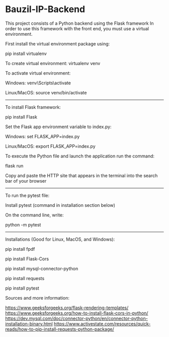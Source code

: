 # Bauzil-IP-Backend
This project consists of a Python backend using the Flask framework
In order to use this framework with the front end, you must use a virtual environment.

First install the virtual environment package using:

pip install virtualenv



To create virtual environment:
virtualenv venv



To activate virtual environment:

Windows: venv\Scripts\activate

Linux/MacOS: source venv/bin/activate
____________________________________________________________
To install Flask framework:

pip install Flask



Set the Flask app environment variable to index.py:

Windows: set FLASK_APP=index.py

Linux/MacOS: export FLASK_APP=index.py



To execute the Python file and launch the application run the command:

flask run 


Copy and paste the HTTP site that appears in the terminal into the search bar of your browser


____________________________________________________________

To run the pytest file:

Install pytest (command in installation section below)

On the command line, write:

python -m pytest 

____________________________________________________________

Installations (Good for Linux, MacOS, and Windows):

pip install fpdf

pip install Flask-Cors

pip install mysql-connector-python

pip install requests

pip install pytest




Sources and more information:

https://www.geeksforgeeks.org/flask-rendering-templates/
https://www.geeksforgeeks.org/how-to-install-flask-cors-in-python/
https://dev.mysql.com/doc/connector-python/en/connector-python-installation-binary.html
https://www.activestate.com/resources/quick-reads/how-to-pip-install-requests-python-package/

